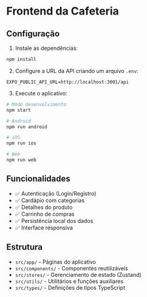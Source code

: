 # Frontend da Cafeteria

## Configuração

1. Instale as dependências:
```bash
npm install
```

2. Configure a URL da API criando um arquivo `.env`:
```env
EXPO_PUBLIC_API_URL=http://localhost:3001/api
```

3. Execute o aplicativo:
```bash
# Modo desenvolvimento
npm start

# Android
npm run android

# iOS
npm run ios

# Web
npm run web
```

## Funcionalidades

- ✅ Autenticação (Login/Registro)
- ✅ Cardápio com categorias
- ✅ Detalhes do produto
- ✅ Carrinho de compras
- ✅ Persistência local dos dados
- ✅ Interface responsiva

## Estrutura

- `src/app/` - Páginas do aplicativo
- `src/components/` - Componentes reutilizáveis
- `src/stores/` - Gerenciamento de estado (Zustand)
- `src/utils/` - Utilitários e funções auxiliares
- `src/types/` - Definições de tipos TypeScript

